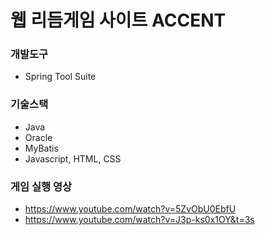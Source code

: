 # 웹 리듬게임 사이트 ACCENT
### 개발도구
- Spring Tool Suite
### 기술스택
- Java
- Oracle
- MyBatis
- Javascript, HTML, CSS
### 게임 실행 영상
- https://www.youtube.com/watch?v=5ZvObU0EbfU
- https://www.youtube.com/watch?v=J3p-ks0x1OY&t=3s
